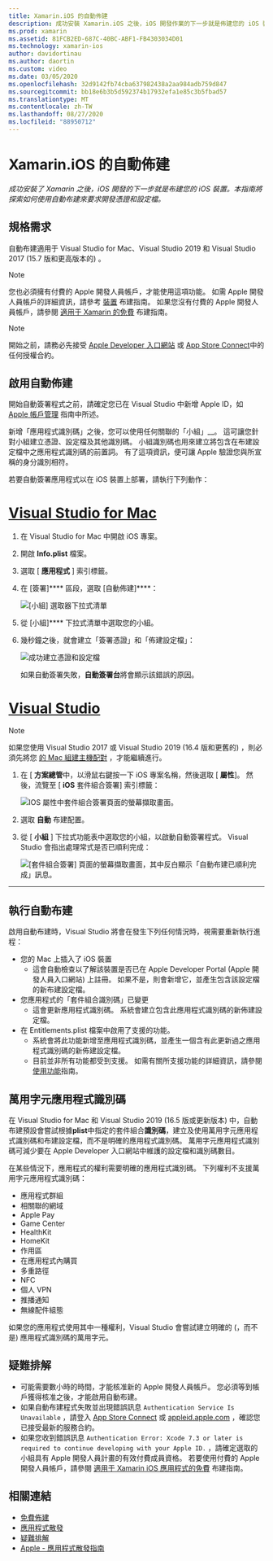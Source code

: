 ```yaml
---
title: Xamarin.iOS 的自動佈建
description: 成功安裝 Xamarin.iOS 之後，iOS 開發作業的下一步就是佈建您的 iOS 裝置。 本指南將探索使用自動化簽署來要求開發憑證和設定檔。
ms.prod: xamarin
ms.assetid: 81FCB2ED-687C-40BC-ABF1-FB4303034D01
ms.technology: xamarin-ios
author: davidortinau
ms.author: daortin
ms.custom: video
ms.date: 03/05/2020
ms.openlocfilehash: 32d9142fb74cba637982438a2aa984adb759d847
ms.sourcegitcommit: bb18e6b3b5d592374b17932efa1e85c3b5fbad57
ms.translationtype: MT
ms.contentlocale: zh-TW
ms.lasthandoff: 08/27/2020
ms.locfileid: "88950712"
---
```

# <a name="automatic-provisioning-for-xamarinios"></a>Xamarin.iOS 的自動佈建

_成功安裝了 Xamarin 之後，iOS 開發的下一步就是布建您的 iOS 裝置。本指南將探索如何使用自動布建來要求開發憑證和設定檔。_

## <a name="requirements"></a>規格需求

自動布建適用于 Visual Studio for Mac、Visual Studio 2019 和 Visual Studio 2017 (15.7 版和更高版本的) 。 

> [!NOTE]
> 您也必須擁有付費的 Apple 開發人員帳戶，才能使用這項功能。 如需 Apple 開發人員帳戶的詳細資訊，請參考 [裝置](~/ios/get-started/installation/device-provisioning/index.md) 布建指南。
> 如果您沒有付費的 Apple 開發人員帳戶，請參閱 [適用于 Xamarin 的免費](~/ios/get-started/installation/device-provisioning/free-provisioning.md) 布建指南。

> [!NOTE]
> 開始之前，請務必先接受 [Apple Developer 入口網站](https://developer.apple.com/account/) 或 [App Store Connect](https://appstoreconnect.apple.com/)中的任何授權合約。


## <a name="enable-automatic-provisioning"></a>啟用自動佈建

開始自動簽署程式之前，請確定您已在 Visual Studio 中新增 Apple ID，如 [Apple 帳戶管理](~/cross-platform/macios/apple-account-management.md) 指南中所述。 

新增「應用程式識別碼」之後，您可以使用任何關聯的「小組」__。 這可讓您針對小組建立憑證、設定檔及其他識別碼。 小組識別碼也用來建立將包含在布建設定檔中之應用程式識別碼的前置詞。 有了這項資訊，便可讓 Apple 驗證您與所宣稱的身分識別相符。

若要自動簽署應用程式以在 iOS 裝置上部署，請執行下列動作：

# <a name="visual-studio-for-mac"></a>[Visual Studio for Mac](#tab/macos)

1. 在 Visual Studio for Mac 中開啟 iOS 專案。

2. 開啟 **Info.plist** 檔案。

3. 選取 [ **應用程式** ] 索引標籤。

4. 在 [簽署]**** 區段，選取 [自動佈建]****：

    ![[小組] 選取器下拉式清單](automatic-provisioning-images/image2.png)

5. 從 [小組]**** 下拉式清單中選取您的小組。

6. 幾秒鐘之後，就會建立「簽署憑證」和「佈建設定檔」：

    ![成功建立憑證和設定檔](automatic-provisioning-images/image5.png)

    如果自動簽署失敗，**自動簽署台**將會顯示該錯誤的原因。

# <a name="visual-studio"></a>[Visual Studio](#tab/windows)

> [!NOTE]
> 如果您使用 Visual Studio 2017 或 Visual Studio 2019 (16.4 版和更舊的) ，則必須先將您 [的 Mac 組建主機配對](~/ios/get-started/installation/windows/connecting-to-mac/index.md) ，才能繼續進行。

1. 在 [ **方案總管**中，以滑鼠右鍵按一下 iOS 專案名稱，然後選取 [ **屬性**]。 然後，流覽至 [ **iOS** 套件組合簽署] 索引標籤：

    ![IOS 屬性中套件組合簽署頁面的螢幕擷取畫面。](automatic-provisioning-images/bundle-signing-win.png)

2. 選取 **自動** 布建配置。

3. 從 [ **小組** ] 下拉式功能表中選取您的小組，以啟動自動簽署程式。 Visual Studio 會指出處理常式是否已順利完成：

    ![[套件組合簽署] 頁面的螢幕擷取畫面，其中反白顯示「自動布建已順利完成」訊息。](automatic-provisioning-images/signing-success-win.png)

-----

## <a name="run-automatic-provisioning"></a>執行自動布建

啟用自動布建時，Visual Studio 將會在發生下列任何情況時，視需要重新執行進程：

- 您的 Mac 上插入了 iOS 裝置
  - 這會自動檢查以了解該裝置是否已在 Apple Developer Portal (Apple 開發人員入口網站) 上註冊。 如果不是，則會新增它，並產生包含該設定檔的新布建設定檔。
- 您應用程式的「套件組合識別碼」已變更
  - 這會更新應用程式識別碼。 系統會建立包含此應用程式識別碼的新佈建設定檔。
- 在 Entitlements.plist 檔案中啟用了支援的功能。
  - 系統會將此功能新增至應用程式識別碼，並產生一個含有此更新過之應用程式識別碼的新佈建設定檔。
  - 目前並非所有功能都受到支援。 如需有關所支援功能的詳細資訊，請參閱[使用功能](~/ios/deploy-test/provisioning/capabilities/index.md)指南。

## <a name="wildcard-app-ids"></a>萬用字元應用程式識別碼

在 Visual Studio for Mac 和 Visual Studio 2019 (16.5 版或更新版本) 中，自動布建預設會嘗試根據**plist**中指定的套件組合**識別碼**，建立及使用萬用字元應用程式識別碼和布建設定檔，而不是明確的應用程式識別碼。 萬用字元應用程式識別碼可減少要在 Apple Developer 入口網站中維護的設定檔和識別碼數目。

在某些情況下，應用程式的權利需要明確的應用程式識別碼。 下列權利不支援萬用字元應用程式識別碼：

- 應用程式群組
- 相關聯的網域
- Apple Pay
- Game Center
- HealthKit
- HomeKit
- 作用區
- 在應用程式內購買
- 多重路徑
- NFC
- 個人 VPN
- 推播通知
- 無線配件組態

如果您的應用程式使用其中一種權利，Visual Studio 會嘗試建立明確的 (，而不是) 應用程式識別碼的萬用字元。

## <a name="troubleshoot"></a>疑難排解 

- 可能需要數小時的時間，才能核准新的 Apple 開發人員帳戶。 您必須等到帳戶獲得核准之後，才能啟用自動布建。
- 如果自動布建程式失敗並出現錯誤訊息 `Authentication Service Is Unavailable` ，請登入 [App Store Connect](https://appstoreconnect.apple.com/) 或 [appleid.apple.com](https://appleid.apple.com) ，確認您已接受最新的服務合約。
- 如果您收到錯誤訊息 `Authentication Error: Xcode 7.3 or later is required to continue developing with your Apple ID.` ，請確定選取的小組具有 Apple 開發人員計畫的有效付費成員資格。 若要使用付費的 Apple 開發人員帳戶，請參閱 [適用于 Xamarin iOS 應用程式的免費](~/ios/get-started/installation/device-provisioning/free-provisioning.md) 布建指南。

## <a name="related-links"></a>相關連結

- [免費佈建](~/ios/get-started/installation/device-provisioning/free-provisioning.md)
- [應用程式散發](~/ios/deploy-test/app-distribution/index.md)
- [疑難排解](~/ios/deploy-test/troubleshooting.md)
- [Apple - 應用程式散發指南](https://developer.apple.com/library/ios/documentation/IDEs/Conceptual/AppDistributionGuide/Introduction/Introduction.html)
